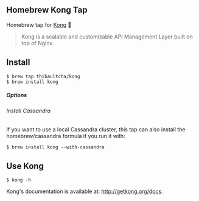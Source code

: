 ## Homebrew Kong Tap

Homebrew tap for [Kong](kong-url) :beer:

> Kong is a scalable and customizable API Management Layer built on top of Nginx.

## Install

```
$ brew tap thibaultcha/kong
$ brew install kong
```

##### Options

###### Install Cassandra

If you want to use a local Cassandra cluster, this tap can also install the homebrew/cassandra formula if you run it with:

```
$ brew install kong --with-cassandra
```

## Use Kong

```
$ kong -h
```

Kong's documentation is available at: http://getkong.org/docs.

[kong-url]: http://getkong.org
